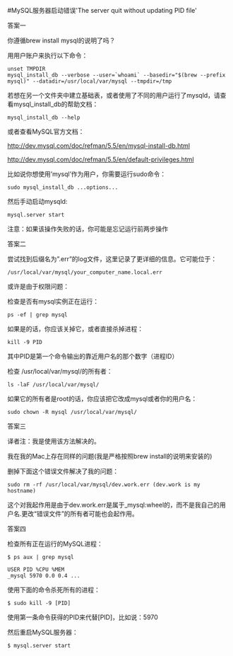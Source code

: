 #MySQL服务器启动错误'The server quit without updating PID file'

答案一

你遵循brew install mysql的说明了吗？
  
用用户账户来执行以下命令：

```
unset TMPDIR
mysql_install_db --verbose --user=`whoami` --basedir="$(brew --prefix mysql)" --datadir=/usr/local/var/mysql --tmpdir=/tmp
```


若想在另一个文件夹中建立基础表，或者使用了不同的用户运行了mysqld，请查看mysql\_install\_db的帮助文档：

```
mysql_install_db --help
```


或者查看MySQL官方文档：
  
http://dev.mysql.com/doc/refman/5.5/en/mysql-install-db.html
  
http://dev.mysql.com/doc/refman/5.5/en/default-privileges.html
  
比如说你想使用’mysql’作为用户，你需要运行sudo命令：

```
sudo mysql_install_db ...options...
```


然后手动启动mysqld:

```
mysql.server start
```


注意：如果该操作失败的话，你可能是忘记运行前两步操作

答案二

尝试找到后缀名为”.err”的log文件，这里记录了更详细的信息。它可能位于：

```
/usr/local/var/mysql/your_computer_name.local.err
```


或许是由于权限问题：

检查是否有mysql实例正在运行：

```
ps -ef | grep mysql
```


如果是的话，你应该关掉它，或者直接杀掉进程：

```
kill -9 PID
```


其中PID是第一个命令输出的靠近用户名的那个数字（进程ID）

检查 /usr/local/var/mysql/的所有者：

```
ls -laF /usr/local/var/mysql/
```


如果它的所有者是root的话，你应该把它改成mysql或者你的用户名：

```
sudo chown -R mysql /usr/local/var/mysql/
```


答案三

译者注：我是使用该方法解决的。

我在我的Mac上存在同样的问题(我是严格按照brew install的说明来安装的)

删掉下面这个错误文件解决了我的问题：

```
sudo rm -rf /usr/local/var/mysql/dev.work.err (dev.work is my hostname)
```


这个对我起作用是由于dev.work.err是属于_mysql:wheel的，而不是我自己的用户名.更改“错误文件”的所有者可能也会起作用。

答案四

检查所有正在运行的MySQL进程：

```
$ ps aux | grep mysql

USER PID %CPU %MEM
_mysql 5970 0.0 0.4 ...
```


使用下面的命令杀死所有的进程：

```
$ sudo kill -9 [PID]
```


使用第一条命令获得的PID来代替[PID]，比如说：5970

然后重启MySQL服务器：

```
$ mysql.server start
```




